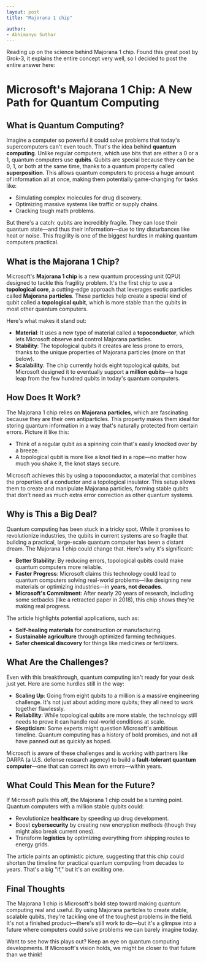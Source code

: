```yaml
---
layout: post
title: "Majorana 1 chip"

author:
- Abhimanyu Suthar
---
```

Reading up on the science behind Majorana 1 chip. Found this great post by Grok-3, it explains the entire concept very well, so I decided to post the entire answer here: 

# Microsoft's Majorana 1 Chip: A New Path for Quantum Computing

## What is Quantum Computing?

Imagine a computer so powerful it could solve problems that today's supercomputers can't even touch. That's the idea behind **quantum computing**. Unlike regular computers, which use bits that are either a 0 or a 1, quantum computers use **qubits**. Qubits are special because they can be 0, 1, or both at the same time, thanks to a quantum property called **superposition**. This allows quantum computers to process a huge amount of information all at once, making them potentially game-changing for tasks like:

- Simulating complex molecules for drug discovery.
- Optimizing massive systems like traffic or supply chains.
- Cracking tough math problems.

But there's a catch: qubits are incredibly fragile. They can lose their quantum state—and thus their information—due to tiny disturbances like heat or noise. This fragility is one of the biggest hurdles in making quantum computers practical.

## What is the Majorana 1 Chip?

Microsoft's **Majorana 1 chip** is a new quantum processing unit (QPU) designed to tackle this fragility problem. It's the first chip to use a **topological core**, a cutting-edge approach that leverages exotic particles called **Majorana particles**. These particles help create a special kind of qubit called a **topological qubit**, which is more stable than the qubits in most other quantum computers.

Here's what makes it stand out:

- **Material**: It uses a new type of material called a **topoconductor**, which lets Microsoft observe and control Majorana particles.
- **Stability**: The topological qubits it creates are less prone to errors, thanks to the unique properties of Majorana particles (more on that below).
- **Scalability**: The chip currently holds eight topological qubits, but Microsoft designed it to eventually support **a million qubits**—a huge leap from the few hundred qubits in today's quantum computers.

## How Does It Work?

The Majorana 1 chip relies on **Majorana particles**, which are fascinating because they are their own antiparticles. This property makes them ideal for storing quantum information in a way that's naturally protected from certain errors. Picture it like this:

- Think of a regular qubit as a spinning coin that's easily knocked over by a breeze.
- A topological qubit is more like a knot tied in a rope—no matter how much you shake it, the knot stays secure.

Microsoft achieves this by using a topoconductor, a material that combines the properties of a conductor and a topological insulator. This setup allows them to create and manipulate Majorana particles, forming stable qubits that don't need as much extra error correction as other quantum systems.

## Why is This a Big Deal?

Quantum computing has been stuck in a tricky spot. While it promises to revolutionize industries, the qubits in current systems are so fragile that building a practical, large-scale quantum computer has been a distant dream. The Majorana 1 chip could change that. Here's why it's significant:

- **Better Stability**: By reducing errors, topological qubits could make quantum computers more reliable.
- **Faster Progress**: Microsoft claims this technology could lead to quantum computers solving real-world problems—like designing new materials or optimizing industries—in **years, not decades**.
- **Microsoft's Commitment**: After nearly 20 years of research, including some setbacks (like a retracted paper in 2018), this chip shows they're making real progress.

The article highlights potential applications, such as:

- **Self-healing materials** for construction or manufacturing.
- **Sustainable agriculture** through optimized farming techniques.
- **Safer chemical discovery** for things like medicines or fertilizers.

## What Are the Challenges?

Even with this breakthrough, quantum computing isn't ready for your desk just yet. Here are some hurdles still in the way:

- **Scaling Up**: Going from eight qubits to a million is a massive engineering challenge. It's not just about adding more qubits; they all need to work together flawlessly.
- **Reliability**: While topological qubits are more stable, the technology still needs to prove it can handle real-world conditions at scale.
- **Skepticism**: Some experts might question Microsoft's ambitious timeline. Quantum computing has a history of bold promises, and not all have panned out as quickly as hoped.

Microsoft is aware of these challenges and is working with partners like DARPA (a U.S. defense research agency) to build a **fault-tolerant quantum computer**—one that can correct its own errors—within years.

## What Could This Mean for the Future?

If Microsoft pulls this off, the Majorana 1 chip could be a turning point. Quantum computers with a million stable qubits could:

- Revolutionize **healthcare** by speeding up drug development.
- Boost **cybersecurity** by creating new encryption methods (though they might also break current ones).
- Transform **logistics** by optimizing everything from shipping routes to energy grids.

The article paints an optimistic picture, suggesting that this chip could shorten the timeline for practical quantum computing from decades to years. That's a big "if," but it's an exciting one.

## Final Thoughts

The Majorana 1 chip is Microsoft's bold step toward making quantum computing real and useful. By using Majorana particles to create stable, scalable qubits, they're tackling one of the toughest problems in the field. It's not a finished product—there's still work to do—but it's a glimpse into a future where computers could solve problems we can barely imagine today.

Want to see how this plays out? Keep an eye on quantum computing developments. If Microsoft's vision holds, we might be closer to that future than we think!

